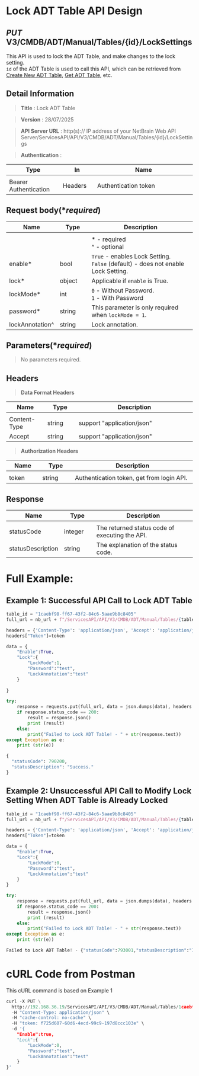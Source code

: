 
# Lock ADT Table API Design

## ***PUT*** V3/CMDB/ADT/Manual/Tables/{id}/LockSettings
This API is used to lock the ADT Table, and make changes to the lock setting. <br>
`id` of the ADT Table is used to call this API, which can be retrieved from [Create New ADT Table](https://github.com/NetBrainAPI/NetBrain-REST-API-R12.1/blob/main/REST%20APIs%20Documentation/ADT%20(Automation%20Data%20Table)/Create%20New%20ADT%20Table.md), [Get ADT Table](https://github.com/NetBrainAPI/NetBrain-REST-API-R12.1/blob/main/REST%20APIs%20Documentation/ADT%20(Automation%20Data%20Table)/Get%20ADT%20Table.md), etc.

## Detail Information

> **Title** : Lock ADT Table<br>

> **Version** : 28/07/2025

> **API Server URL** : http(s):// IP address of your NetBrain Web API Server/ServicesAPI/API/V3/CMDB/ADT/Manual/Tables/{id}/LockSettings

> **Authentication** : 

|**Type**|**In**|**Name**|
|------|------|------|
|<img width=100/>|<img width=100/>|<img width=500/>|
|Bearer Authentication| Headers | Authentication token | 

## Request body(****required***)
|**Name**|**Type**|**Description**|
|------|------|------|
|<img width=100/>|<img width=100/>|<img width=500/>|
|||* - required<br />^ - optional|
|enable*|bool|`True` - enables Lock Setting. <br>`False` (default) - does not enable Lock Setting. |
|lock*|object|Applicable if `enable` is True. |
|lockMode*|int|`0` - Without Password. <br> `1` - With Password |
|password*|string| This parameter is only required when `lockMode = 1`.|
|lockAnnotation^|string| Lock annotation. |

## Parameters(****required***)
>No parameters required.


## Headers

> **Data Format Headers**

|**Name**|**Type**|**Description**|
|------|------|------|
|<img width=100/>|<img width=100/>|<img width=500/>|
| Content-Type | string  | support "application/json" |
| Accept | string  | support "application/json" |

> **Authorization Headers**

|**Name**|**Type**|**Description**|
|------|------|------|
|<img width=100/>|<img width=100/>|<img width=500/>|
| token | string  | Authentication token, get from login API. |

## Response
|**Name**|**Type**|**Description**|
|------|------|------|
|<img width=100/>|<img width=100/>|<img width=500/>|
|statusCode| integer | The returned status code of executing the API.  |
|statusDescription| string | The explanation of the status code.  |


# Full Example:
## Example 1: Successful API Call to Lock ADT Table
```python
table_id = "1caebf98-ff67-43f2-84c6-5aae9b8c8405"
full_url = nb_url + f"/ServicesAPI/API/V3/CMDB/ADT/Manual/Tables/{table_id}/LockSettings"

headers = {'Content-Type': 'application/json', 'Accept': 'application/json'}
headers["Token"]=token

data = {
    "Enable":True,
    "Lock":{
        "LockMode":1,
        "Password":"test",
        "LockAnnotation":"test"
    }    
     
}

try:
    response = requests.put(full_url, data = json.dumps(data), headers = headers, verify = False)
    if response.status_code == 200:
        result = response.json()
        print (result)
    else:
        print("Failed to Lock ADT Table! - " + str(response.text))
except Exception as e:
    print (str(e)) 
```
```python
{
  "statusCode": 790200,
  "statusDescription": "Success."
}
```

## Example 2: Unsuccessful API Call to Modify Lock Setting When ADT Table is Already Locked
```python
table_id = "1caebf98-ff67-43f2-84c6-5aae9b8c8405"
full_url = nb_url + f"/ServicesAPI/API/V3/CMDB/ADT/Manual/Tables/{table_id}/LockSettings"

headers = {'Content-Type': 'application/json', 'Accept': 'application/json'}
headers["Token"]=token

data = {
    "Enable":True,
    "Lock":{
        "LockMode":0,
        "Password":"test",
        "LockAnnotation":"test"
    }
}

try:
    response = requests.put(full_url, data = json.dumps(data), headers = headers, verify = False)
    if response.status_code == 200:
        result = response.json()
        print (result)
    else:
        print("Failed to Lock ADT Table! - " + str(response.text))
except Exception as e:
    print (str(e))
```
```python
Failed to Lock ADT Table! - {"statusCode":793001,"statusDescription":"Inner exception. This table is locked.  Please enable editing first."}
```

# cURL Code from Postman
This cURL command is based on Example 1
```python
curl -X PUT \
  http://192.168.36.19/ServicesAPI/API/V3/CMDB/ADT/Manual/Tables/1caebf98-ff67-43f2-84c6-5aae9b8c8405/LockSettings \
  -H "Content-Type: application/json" \
  -H "cache-control: no-cache" \
  -H "token: f725d607-60d6-4ecd-99c9-197d8ccc103e" \
  -d '{
    "Enable":true,
    "Lock":{
        "LockMode":0,
        "Password":"test",
        "LockAnnotation":"test"
    }
}'
```
